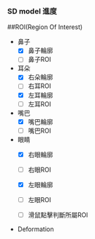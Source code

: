 ### SD model 進度

##ROI(Region Of Interest)
* 鼻子
   - [x] 鼻子輪廓
   - [ ] 鼻子ROI
* 耳朵   
   - [x] 右朵輪廓
   - [ ] 右耳ROI
   - [x] 左耳輪廓
   - [ ] 左耳ROI
* 嘴巴
   - [x] 嘴巴輪廓
   - [ ] 嘴巴ROI
* 眼睛
   - [x] 右眼輪廓
   - [ ] 右眼ROI
   - [x] 左眼輪廓    
   - [ ] 左眼ROI
      
  - [ ] 滑鼠點擊判斷所屬ROI


* Deformation   
  


